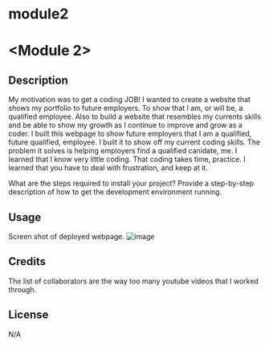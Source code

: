 # module2

# <Module 2>

## Description


My motivation was to get a coding JOB! I wanted to create a website that shows my portfolio to future employers. To show that I am, or will be, a qualified employee.  Also to build a website that resembles my currents skills and be able to show my growth as I continue to improve and grow as a coder.
I built this webpage to show future employers that I am a qualified, future qualified, employee.  I built it to show off my current coding skills.
The problem it solves is helping employers find a qualified canidate, me.
I learned that I know very little coding.  That coding takes time, practice. I learned that you have to deal with frustration, and keep at it.



What are the steps required to install your project? Provide a step-by-step description of how to get the development environment running.

## Usage

Screen shot of deployed webpage.
![image](https://user-images.githubusercontent.com/123092979/219506246-46947aa5-417d-4aff-b5d7-efe719fda865.png)


## Credits

The list of collaborators are the way too many youtube videos that I worked through.


## License

N/A




